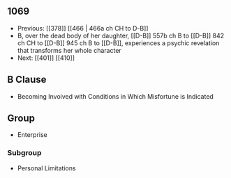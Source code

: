 ## 1069
- Previous: [[378]] [[466 | 466a ch CH to D-B]] 
- B, over the dead body of her daughter, [[D-B]] 557b ch B to [[D-B]] 842 ch CH to [[D-B]] 945 ch B to [[D-B]], experiences a psychic revelation that transforms her whole character
- Next: [[401]] [[410]] 

## B Clause
- Becoming Invoived with Conditions in Which Misfortune is Indicated

## Group
- Enterprise

### Subgroup
- Personal Limitations

